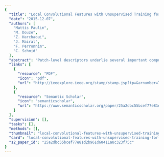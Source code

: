 ```yaml
---
{
  "title": "Local Convolutional Features with Unsupervised Training for Image Retrieval",
  "date": "2015-12-07",
  "authors": [
    "Mattis Paulin",
    "M. Douze",
    "Z. Harchaoui",
    "J. Mairal",
    "F. Perronnin",
    "C. Schmid"
  ],
  "abstract": "Patch-level descriptors underlie several important computer vision tasks, such as stereo-matching or content-based image retrieval. We introduce a deep convolutional architecture that yields patch-level descriptors, as an alternative to the popular SIFT descriptor for image retrieval. The proposed family of descriptors, called Patch-CKN, adapt the recently introduced Convolutional Kernel Network (CKN), an unsupervised framework to learn convolutional architectures. We present a comparison framework to benchmark current deep convolutional approaches along with Patch-CKN for both patch and image retrieval, including our novel \"RomePatches\" dataset. Patch-CKN descriptors yield competitive results compared to supervised CNN alternatives on patch and image retrieval.",
  "links": [
    {
      "resource": "PDF",
      "icon": "pdf",
      "url": "http://ieeexplore.ieee.org/stamp/stamp.jsp?tp=&arnumber=7410376"
    },
    {
      "resource": "Semantic Scholar",
      "icon": "semanticscholar",
      "url": "https://www.semanticscholar.org/paper/25a2dbc55bcef77e81d2b961d60411a8c323f75c"
    }
  ],
  "supervision": [],
  "tasks": [],
  "methods": [],
  "thumbnail": "local-convolutional-features-with-unsupervised-training-for-image-retrieval-thumb.jpg",
  "card": "local-convolutional-features-with-unsupervised-training-for-image-retrieval-card.jpg",
  "s2_paper_id": "25a2dbc55bcef77e81d2b961d60411a8c323f75c"
}
---
```



